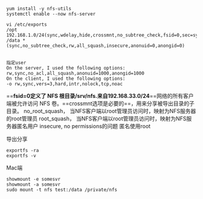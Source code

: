 ```
yum install -y nfs-utils 
systemctl enable --now nfs-server  

vi /etc/exports
/opt 192.168.1.0/24(sync,wdelay,hide,crossmnt,no_subtree_check,fsid=0,sec=sys,rw,insecure,no_root_squash)
/data *(sync,no_subtree_check,rw,all_squash,insecure,anonuid=0,anongid=0)


指定user
On the server, I used the following options:
rw,sync,no_acl,all_squash,anonuid=1000,anongid=1000
On the client, I used the following options:
-o rw,sync,vers=3,hard,intr,nolock,tcp,noac
```

==**fsid=0定义了 NFS 根目录/srv/nfs.来自192.168.33.0/24**==网络的所有客户端被允许访问 NFS 卷。==crossmnt选项是必要的==，用来分享被导出目录的子目录。
no_root_squash， 当NFS客户端以root管理员访问时，映射为NFS服务器的root管理员
root_squash， 当NFS客户端以root管理员访问时，映射为NFS服务器匿名用户
insecure, no permissions的问题
匿名使用root

导出分享
```
exportfs -ra
exportfs -v
```

Mac端
```
showmount -e somesvr
showmount -a somesvr
sudo mount -t nfs test:/data /private/nfs 
```
